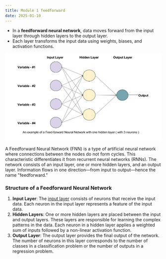 ```yaml
---
title: Module 1 feedforward
date: 2025-01-10
---
```



- In a **feedforward neural network**, data moves forward from the input layer through hidden layers to the output layer.
- Each layer transforms the input data using weights, biases, and activation functions.

![alt text](Pastedimage20241101100717.png)


A Feedforward Neural Network (FNN) is a type of artificial neural network where connections between the nodes do not form cycles. This characteristic differentiates it from recurrent neural networks (RNNs). The network consists of an input layer, one or more hidden layers, and an output layer. Information flows in one direction—from input to output—hence the name "feedforward."

### Structure of a Feedforward Neural Network

1. ****Input Layer****: The [input layer](https://www.geeksforgeeks.org/keras-input-layer/) consists of neurons that receive the input data. Each neuron in the input layer represents a feature of the input data.
2. ****Hidden Layers****: One or more hidden layers are placed between the input and output layers. These layers are responsible for learning the complex patterns in the data. Each neuron in a hidden layer applies a weighted sum of inputs followed by a non-linear activation function.
3. ****Output Layer****: The output layer provides the final output of the network. The number of neurons in this layer corresponds to the number of classes in a classification problem or the number of outputs in a regression problem.